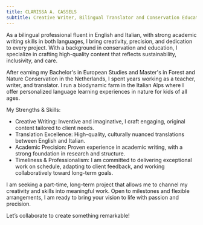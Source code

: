 ```yaml
---
title: CLARISSA A. CASSELS 
subtitle: Creative Writer, Bilingual Translator and Conservation Educator
---
```


As a bilingual professional fluent in English and Italian, with strong academic writing skills in both languages, I bring creativity, precision, and dedication to every project. With a background in conservation and education, I specialize in crafting high-quality content that reflects sustainability, inclusivity, and care.

After earning my Bachelor's in European Studies and Master's in Forest and Nature Conservation in the Netherlands, I spent years working as a teacher, writer, and translator. I run a biodynamic farm in the Italian Alps where I offer personalized language learning experiences in nature for kids of all ages.​


My Strengths & Skills:
- Creative Writing: Inventive and imaginative, I craft engaging, original content tailored to client needs.
- Translation Excellence: High-quality, culturally nuanced translations between English and Italian.
- Academic Precision: Proven experience in academic writing, with a strong foundation in research and structure.
- Timeliness & Professionalism: I am committed to delivering exceptional work on schedule, adapting to client feedback, and working collaboratively toward long-term goals.
  
I am seeking a part-time, long-term project that allows me to channel my creativity and skills into meaningful work. Open to milestones and flexible arrangements, I am ready to bring your vision to life with passion and precision.

Let’s collaborate to create something remarkable!
